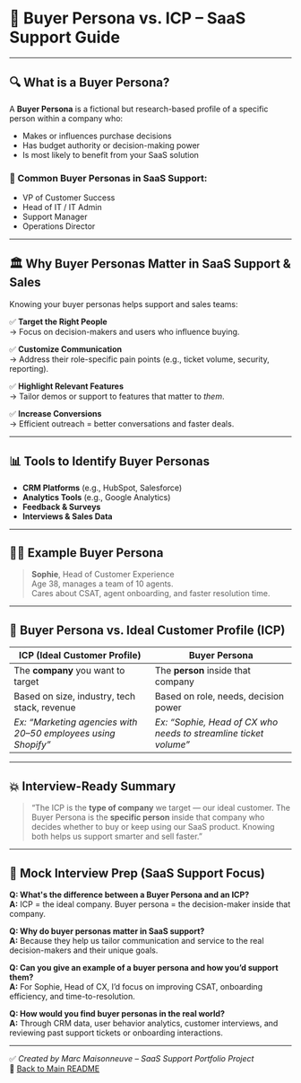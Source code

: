 # 🧠 Buyer Persona vs. ICP – SaaS Support Guide

---

## 🔍 What is a Buyer Persona?

A **Buyer Persona** is a fictional but research-based profile of a specific person within a company who:

- Makes or influences purchase decisions
- Has budget authority or decision-making power
- Is most likely to benefit from your SaaS solution

### 👤 Common Buyer Personas in SaaS Support:
- VP of Customer Success
- Head of IT / IT Admin
- Support Manager
- Operations Director

---

## 🏛️ Why Buyer Personas Matter in SaaS Support & Sales

Knowing your buyer personas helps support and sales teams:

✅ **Target the Right People**  
→ Focus on decision-makers and users who influence buying.

✅ **Customize Communication**  
→ Address their role-specific pain points (e.g., ticket volume, security, reporting).

✅ **Highlight Relevant Features**  
→ Tailor demos or support to features that matter to *them*.

✅ **Increase Conversions**  
→ Efficient outreach = better conversations and faster deals.

---

## 📊 Tools to Identify Buyer Personas

- **CRM Platforms** (e.g., HubSpot, Salesforce)  
- **Analytics Tools** (e.g., Google Analytics)  
- **Feedback & Surveys**  
- **Interviews & Sales Data**

---

## 👩‍💼 Example Buyer Persona

> **Sophie**, Head of Customer Experience  
> Age 38, manages a team of 10 agents.  
> Cares about CSAT, agent onboarding, and faster resolution time.

---

## 🔄 Buyer Persona vs. Ideal Customer Profile (ICP)

| ICP (Ideal Customer Profile) | Buyer Persona |
|-----------------------------|-----------------------------|
| The **company** you want to target | The **person** inside that company |
| Based on size, industry, tech stack, revenue | Based on role, needs, decision power |
| _Ex: “Marketing agencies with 20–50 employees using Shopify”_ | _Ex: “Sophie, Head of CX who needs to streamline ticket volume”_ |

---

## 💥 Interview-Ready Summary

> “The ICP is the **type of company** we target — our ideal customer. The Buyer Persona is the **specific person** inside that company who decides whether to buy or keep using our SaaS product. Knowing both helps us support smarter and sell faster.”

---

## 🎯 Mock Interview Prep (SaaS Support Focus)

**Q: What's the difference between a Buyer Persona and an ICP?**  
**A:** ICP = the ideal company. Buyer persona = the decision-maker inside that company.

**Q: Why do buyer personas matter in SaaS support?**  
**A:** Because they help us tailor communication and service to the real decision-makers and their unique goals.

**Q: Can you give an example of a buyer persona and how you’d support them?**  
**A:** For Sophie, Head of CX, I’d focus on improving CSAT, onboarding efficiency, and time-to-resolution.

**Q: How would you find buyer personas in the real world?**  
**A:** Through CRM data, user behavior analytics, customer interviews, and reviewing past support tickets or onboarding interactions.

---

✅ _Created by Marc Maisonneuve – SaaS Support Portfolio Project_  
🔗 [Back to Main README](./README.md)
